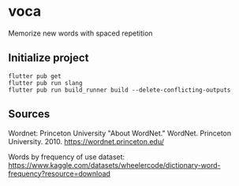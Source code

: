 # voca

Memorize new words with spaced repetition

## Initialize project

```
flutter pub get
flutter pub run slang
flutter pub run build_runner build --delete-conflicting-outputs
```

## Sources
Wordnet: Princeton University "About WordNet." WordNet. Princeton University. 2010. https://wordnet.princeton.edu/

Words by frequency of use dataset: https://www.kaggle.com/datasets/wheelercode/dictionary-word-frequency?resource=download

